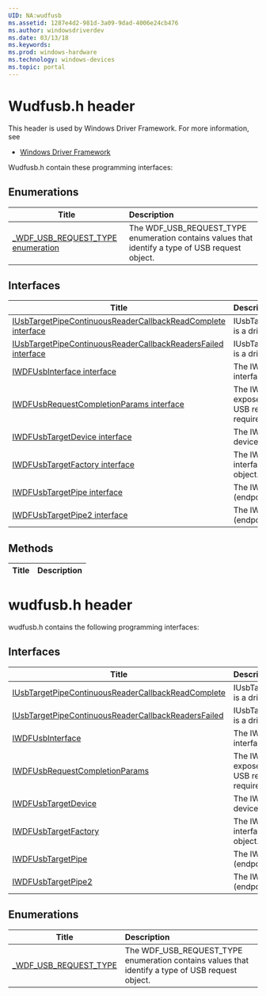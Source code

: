 ```yaml
---
UID: NA:wudfusb
ms.assetid: 1287e4d2-981d-3a09-9dad-4006e24cb476
ms.author: windowsdriverdev
ms.date: 03/13/18
ms.keywords: 
ms.prod: windows-hardware
ms.technology: windows-devices
ms.topic: portal
---
```


# Wudfusb.h header



This header is used by Windows Driver Framework. For more information, see
- [Windows Driver Framework](../_wdf/index.md)

Wudfusb.h contain these programming interfaces:


## Enumerations

| Title   | Description   |
| ---- |:---- |
| [_WDF_USB_REQUEST_TYPE enumeration](ne-wudfusb-_wdf_usb_request_type.md) | The WDF_USB_REQUEST_TYPE enumeration contains values that identify a type of USB request object. |

## Interfaces

| Title   | Description   |
| ---- |:---- |
| [IUsbTargetPipeContinuousReaderCallbackReadComplete interface](nn-wudfusb-iusbtargetpipecontinuousreadercallbackreadcomplete.md) | IUsbTargetPipeContinuousReaderCallbackReadComplete is a driver-supplied interface. |
| [IUsbTargetPipeContinuousReaderCallbackReadersFailed interface](nn-wudfusb-iusbtargetpipecontinuousreadercallbackreadersfailed.md) | IUsbTargetPipeContinuousReaderCallbackReadersFailed is a driver-supplied interface. |
| [IWDFUsbInterface interface](nn-wudfusb-iwdfusbinterface.md) | The IWDFUsbInterface interface exposes a USB interface that a USB device exposes. |
| [IWDFUsbRequestCompletionParams interface](nn-wudfusb-iwdfusbrequestcompletionparams.md) | The IWDFUsbRequestCompletionParams interface exposes the parameters object for the completion of a USB request object. The parameters object is primarily required for asynchronous I/O and layered drivers. |
| [IWDFUsbTargetDevice interface](nn-wudfusb-iwdfusbtargetdevice.md) | The IWDFUsbTargetDevice interface exposes a USB device I/O target object. |
| [IWDFUsbTargetFactory interface](nn-wudfusb-iwdfusbtargetfactory.md) | The IWDFUsbTargetFactory interface is a factory interface that is used to create a USB target device object. |
| [IWDFUsbTargetPipe interface](nn-wudfusb-iwdfusbtargetpipe.md) | The IWDFUsbTargetPipe interface exposes a USB pipe (endpoint), which is also an I/O target. |
| [IWDFUsbTargetPipe2 interface](nn-wudfusb-iwdfusbtargetpipe2.md) | The IWDFUsbTargetPipe2 interface exposes a USB pipe (endpoint), which is also an I/O target. |

## Methods

| Title   | Description   |
| ---- |:----

# wudfusb.h header



wudfusb.h contains the following programming interfaces:



## Interfaces
| Title | Description |
| ---- |:---- |
| [IUsbTargetPipeContinuousReaderCallbackReadComplete](nn-wudfusb-iusbtargetpipecontinuousreadercallbackreadcomplete.md) | IUsbTargetPipeContinuousReaderCallbackReadComplete is a driver-supplied interface. |
| [IUsbTargetPipeContinuousReaderCallbackReadersFailed](nn-wudfusb-iusbtargetpipecontinuousreadercallbackreadersfailed.md) | IUsbTargetPipeContinuousReaderCallbackReadersFailed is a driver-supplied interface. |
| [IWDFUsbInterface](nn-wudfusb-iwdfusbinterface.md) | The IWDFUsbInterface interface exposes a USB interface that a USB device exposes. |
| [IWDFUsbRequestCompletionParams](nn-wudfusb-iwdfusbrequestcompletionparams.md) | The IWDFUsbRequestCompletionParams interface exposes the parameters object for the completion of a USB request object. The parameters object is primarily required for asynchronous I/O and layered drivers. |
| [IWDFUsbTargetDevice](nn-wudfusb-iwdfusbtargetdevice.md) | The IWDFUsbTargetDevice interface exposes a USB device I/O target object. |
| [IWDFUsbTargetFactory](nn-wudfusb-iwdfusbtargetfactory.md) | The IWDFUsbTargetFactory interface is a factory interface that is used to create a USB target device object. |
| [IWDFUsbTargetPipe](nn-wudfusb-iwdfusbtargetpipe.md) | The IWDFUsbTargetPipe interface exposes a USB pipe (endpoint), which is also an I/O target. |
| [IWDFUsbTargetPipe2](nn-wudfusb-iwdfusbtargetpipe2.md) | The IWDFUsbTargetPipe2 interface exposes a USB pipe (endpoint), which is also an I/O target. |






## Enumerations
| Title | Description |
| ---- |:---- |
| [_WDF_USB_REQUEST_TYPE](ne-wudfusb-_wdf_usb_request_type.md) | The WDF_USB_REQUEST_TYPE enumeration contains values that identify a type of USB request object. |